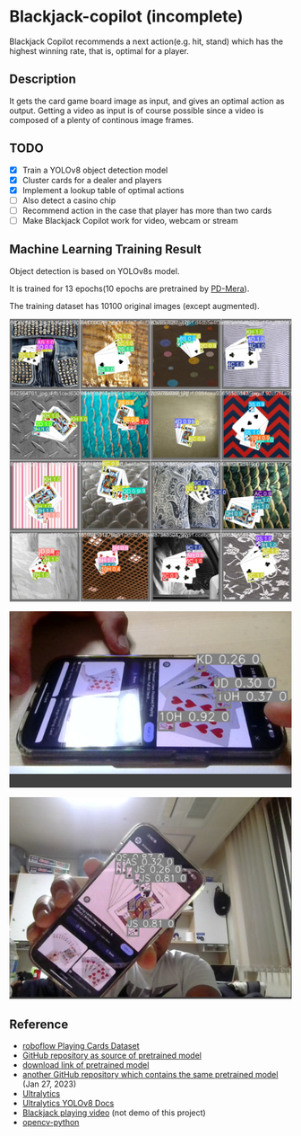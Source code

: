 # Blackjack-copilot (incomplete)
Blackjack Copilot recommends a next action(e.g. hit, stand) which has the highest winning rate, that is, optimal for a player.

## Description
It gets the card game board image as input, and gives an optimal action as output. Getting a video as input is of course possible since a video is composed of a plenty of continous image frames.

## TODO
- [x] Train a YOLOv8 object detection model
- [x] Cluster cards for a dealer and players
- [x] Implement a lookup table of optimal actions
- [ ] Also detect a casino chip
- [ ] Recommend action in the case that player has more than two cards
- [ ] Make Blackjack Copilot work for video, webcam or stream

## Machine Learning Training Result
Object detection is based on YOLOv8s model.

It is trained for 13 epochs(10 epochs are pretrained by [PD-Mera](https://github.com/PD-Mera/Playing-Cards-Detection?tab=readme-ov-file#experiment-results)).

The training dataset has 10100 original images (except augmented).

![image](/ML/yolo/train_workspace/runs/detect/train/val_batch2_pred.jpg)

![image](/app/util/Lookup_Algorithm_Output/testing.jpg)

![image](/app/util/Lookup_Algorithm_Output/testing2.jpg)

## Reference
- [roboflow Playing Cards Dataset](https://universe.roboflow.com/augmented-startups/playing-cards-ow27d)
- [GitHub repository as source of pretrained model](https://github.com/PD-Mera/Playing-Cards-Detection)
- [download link of pretrained model](https://drive.google.com/file/d/1AqZnW6dI6flFZvGxAn6A9apDNSviXZ5f/view?usp=share_link)
- [another GitHub repository which contains the same pretrained model](https://github.com/noorkhokhar99/Playing-Cards-Detection-with-YoloV8) (Jan 27, 2023)
- [Ultralytics](https://github.com/ultralytics/ultralytics)
- [Ultralytics YOLOv8 Docs](https://docs.ultralytics.com)
- [Blackjack playing video](https://www.youtube.com/watch?v=fbb5nFIjMn0) (not demo of this project)
- [opencv-python](https://pypi.org/project/opencv-python)
